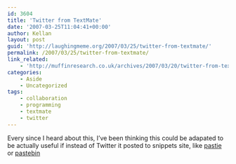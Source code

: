```yaml
---
id: 3604
title: 'Twitter from TextMate'
date: '2007-03-25T11:04:41+00:00'
author: Kellan
layout: post
guid: 'http://laughingmeme.org/2007/03/25/twitter-from-textmate/'
permalink: /2007/03/25/twitter-from-textmate/
link_related:
    - 'http://muffinresearch.co.uk/archives/2007/03/20/twitter-from-textmate/'
categories:
    - Aside
    - Uncategorized
tags:
    - collaboration
    - programming
    - textmate
    - twitter
---
```


Every since I heard about this, I’ve been thinking this could be adapated to be actually useful if instead of Twitter it posted to snippets site, like [pastie](http://pastie.caboo.se/) or [pastebin](http://pastebin.com/)